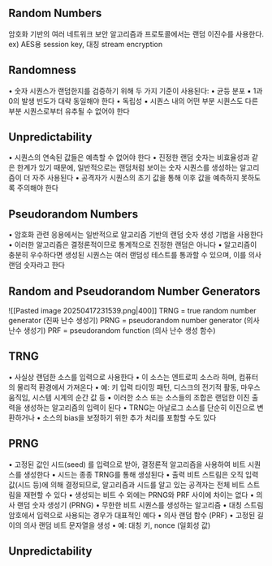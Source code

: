 ## Random Numbers
암호화 기반의 여러 네트워크 보안 알고리즘과 프로토콜에서는 랜덤 이진수를 사용한다.
ex) AES용 session key, 대칭 stream encryption
## Randomness
• 숫자 시퀀스가 랜덤한지를 검증하기 위해 두 가지 기준이 사용된다:
	•	균등 분포
		▪ 1과 0의 발생 빈도가 대략 동일해야 한다
	•	독립성
		▪ 시퀀스 내의 어떤 부분 시퀀스도 다른 부분 시퀀스로부터 유추될 수 없어야 한다
## Unpredictability
• 시퀀스의 연속된 값들은 예측할 수 없어야 한다
	•	진정한 랜덤 숫자는 비효율성과 같은 한계가 있기 때문에, 일반적으로는 랜덤처럼 보이는 숫자 시퀀스를 생성하는 알고리즘이 더 자주 사용된다
	•	공격자가 시퀀스의 초기 값을 통해 이후 값을 예측하지 못하도록 주의해야 한다
## Pseudorandom Numbers
• 암호화 관련 응용에서는 일반적으로 알고리즘 기반의 랜덤 숫자 생성 기법을 사용한다
• 이러한 알고리즘은 결정론적이므로 통계적으로 진정한 랜덤은 아니다
• 알고리즘이 충분히 우수하다면 생성된 시퀀스는 여러 랜덤성 테스트를 통과할 수 있으며, 이를 의사 랜덤 숫자라고 한다
## Random and Pseudorandom Number Generators
![[Pasted image 20250417231539.png|400]]
TRNG = true random number generator (진짜 난수 생성기)
PRNG = pseudorandom number generator (의사 난수 생성기)
PRF = pseudorandom function (의사 난수 생성 함수)

## TRNG
• 사실상 랜덤한 소스를 입력으로 사용한다
• 이 소스는 엔트로피 소스라 하며, 컴퓨터의 물리적 환경에서 가져온다
	•	예: 키 입력 타이밍 패턴, 디스크의 전기적 활동, 마우스 움직임, 시스템 시계의 순간 값 등
	•	이러한 소스 또는 소스들의 조합은 랜덤한 이진 출력을 생성하는 알고리즘의 입력이 된다
• TRNG는 아날로그 소스를 단순히 이진으로 변환하거나
• 소스의 bias을 보정하기 위한 추가 처리를 포함할 수도 있다

## PRNG
• 고정된 값인 시드(seed) 를 입력으로 받아, 결정론적 알고리즘을 사용하여 비트 시퀀스를 생성한다
	•	시드는 종종 TRNG를 통해 생성된다
• 출력 비트 스트림은 오직 입력 값(시드 등)에 의해 결정되므로, 알고리즘과 시드를 알고 있는 공격자는 전체 비트 스트림을 재현할 수 있다
• 생성되는 비트 수 외에는 PRNG와 PRF 사이에 차이는 없다
•	의사 랜덤 숫자 생성기 (PRNG)
	•	무한한 비트 시퀀스를 생성하는 알고리즘
	•	대칭 스트림 암호에서 입력으로 사용되는 경우가 대표적인 예다
•	의사 랜덤 함수 (PRF)
	•	고정된 길이의 의사 랜덤 비트 문자열을 생성
	•	예: 대칭 키, nonce (일회성 값)
## Unpredictability


